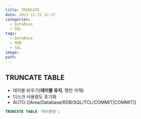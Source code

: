 ```yaml
---
title: TRUNCATE
date: 2023-12-22 12:37
categories:
  - DataBase
  - SQL
tags:
  - DataBase
  - RDB
  - SQL
image: 
path:
---
```


## TRUNCATE TABLE

- 테이블 비우기(**테이블 유지**, 행만 삭제)
- 디스크 사용량도 초기화
- AUTO [[Area/Database/RDB/SQL/TCL/COMMIT|COMMIT]]

```sql
TRUNCATE TABLE '테이블명';
```

